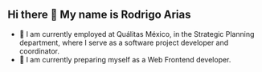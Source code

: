 ## Hi there 👋 My name is Rodrigo Arias

- 🔭 I am currently employed at Quálitas México, in the Strategic Planning department, where I serve as a software project developer and coordinator.
- 🌱 I am currently preparing myself as a Web Frontend developer.

<!--
**rodrigoariash/rodrigoariash** is a ✨ _special_ ✨ repository because its `README.md` (this file) appears on your GitHub profile.

Here are some ideas to get you started:

- 🔭 I’m currently working on ...
- 🌱 I’m currently learning ...
- 👯 I’m looking to collaborate on ...
- 🤔 I’m looking for help with ...
- 💬 Ask me about ...
- 📫 How to reach me: ...
- 😄 Pronouns: ...
- ⚡ Fun fact: ...
-->

